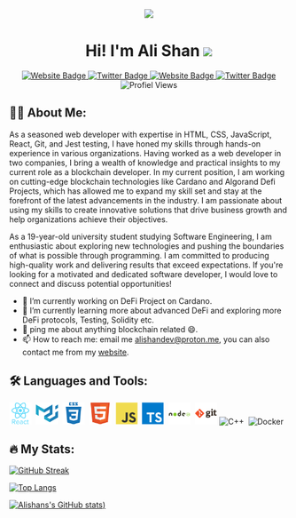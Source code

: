 <div id="header" align="center">
  <img src="https://cdn.discordapp.com/attachments/1035981275196047401/1082383442718773318/1671189244148.jpg" width=200 />
</div>

<div id="hey" align="center">
  <h1>
    Hi!
    I'm Ali Shan
    <img src="https://media.giphy.com/media/hvRJCLFzcasrR4ia7z/giphy.gif" width=40 />
  </h1>
</div>

<div id="badges" align="center">
  <a href="mailto:alishandev@proton.me">
    <img src="https://img.shields.io/badge/-Email%20Me-red?style=for-the-badge" alt="Website Badge"/>
  </a>
  <a href="https://t.me/al3shan">
    <img src="https://img.shields.io/badge/Telegram-blue?style=for-the-badge&logo=telegram&logoColor=white" alt="Twitter Badge"/>
  </a>
  <a href="https://al3sha9.github.io/portfolio/">
    <img src="https://img.shields.io/badge/-My%20Website-red?style=for-the-badge" alt="Website Badge"/>
  </a>
  <a href="https://twitter.com/alishxn_">
    <img src="https://img.shields.io/badge/Twitter-blue?style=for-the-badge&logo=twitter&logoColor=white" alt="Twitter Badge"/>
  </a>
</div>

<div id="profile-views" align="center">
  <img src="https://komarev.com/ghpvc/?username=al3sha9&style=flat-square&color=blue" alt="Profiel Views"/>
</div>


## :man_technologist: About Me:
As a seasoned web developer with expertise in HTML, CSS, JavaScript, React, Git, and Jest testing, I have honed my skills through hands-on experience in various organizations. Having worked as a web developer in two companies, I bring a wealth of knowledge and practical insights to my current role as a blockchain developer. In my current position, I am working on cutting-edge blockchain technologies like Cardano and Algorand Defi Projects, which has allowed me to expand my skill set and stay at the forefront of the latest advancements in the industry. I am passionate about using my skills to create innovative solutions that drive business growth and help organizations achieve their objectives.

As a 19-year-old university student studying Software Engineering, I am enthusiastic about exploring new technologies and pushing the boundaries of what is possible through programming. I am committed to producing high-quality work and delivering results that exceed expectations. If you're looking for a motivated and dedicated software developer, I would love to connect and discuss potential opportunities!

- 🔭 I’m currently working on DeFi Project on Cardano.
- 🌱 I’m currently learning more about advanced DeFi and exploring more DeFi protocols, Testing, Solidity etc.
- 💬 ping me about anything blockchain related :smile:.
- 📫 How to reach me: email me [alishandev@proton.me](mailto:alishandev@proton.me), you can also contact me from my [website](https://al3sha9.github.io/portfolio/).


## :hammer_and_wrench: Languages and Tools:
<div>
  <img src="https://github.com/devicons/devicon/blob/master/icons/react/react-original-wordmark.svg" title="React" alt="React" width="40" height="40"/>&nbsp;
  <img src="https://github.com/devicons/devicon/blob/master/icons/materialui/materialui-original.svg" title="Material UI" alt="Material UI" width="40" height="40"/>&nbsp;
  <img src="https://github.com/devicons/devicon/blob/master/icons/css3/css3-plain-wordmark.svg"  title="CSS3" alt="CSS" width="40" height="40"/>&nbsp;
  <img src="https://github.com/devicons/devicon/blob/master/icons/html5/html5-original.svg" title="HTML5" alt="HTML" width="40" height="40"/>&nbsp;
  <img src="https://github.com/devicons/devicon/blob/master/icons/javascript/javascript-original.svg" title="JavaScript" alt="JavaScript" width="40" height="40"/>&nbsp;
  <img src="https://github.com/devicons/devicon/blob/master/icons/typescript/typescript-original.svg" title="TypeScript" alt="TypeScript" width="40" height="40"/>&nbsp;
  <img src="https://github.com/devicons/devicon/blob/master/icons/nodejs/nodejs-original-wordmark.svg" title="NodeJS" alt="NodeJS" width="40" height="40"/>&nbsp;
  <img src="https://github.com/devicons/devicon/blob/master/icons/git/git-original-wordmark.svg" title="Git" **alt="Git" width="40" height="40"/>
    <img src="https://cdn.jsdelivr.net/gh/devicons/devicon/icons/cplusplus/cplusplus-original.svg" title="C++" alt="C++" width="40" height="40"/>&nbsp;
    <img src="https://cdn.jsdelivr.net/gh/devicons/devicon/icons/docker/docker-original.svg" title="Docker" alt="Docker" width="40" height="40"/>&nbsp;
</div>
 

  
## :fire: My Stats:
[![GitHub Streak](http://github-readme-streak-stats.herokuapp.com?user=al3sha9&theme=dark&background=000000)](https://git.io/streak-stats)



[![Top Langs](https://github-readme-stats.vercel.app/api/top-langs/?username=al3sha9&layout=compact&theme=vision-friendly-dark)](https://github.com/anuraghazra/github-readme-stats)

[![Alishans's GitHub stats](https://github-readme-stats.vercel.app/api?username=al3sha9&show_icons=true&theme=radical))](https://github.com/al3sha9/github-readme-stats)
